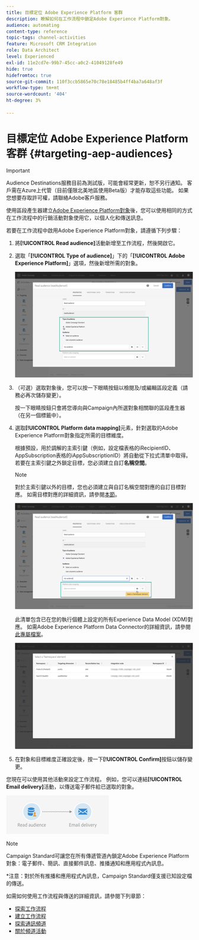 ```yaml
---
title: 目標定位 Adobe Experience Platform 客群
description: 瞭解如何在工作流程中鎖定Adobe Experience Platform對象。
audience: automating
content-type: reference
topic-tags: channel-activities
feature: Microsoft CRM Integration
role: Data Architect
level: Experienced
exl-id: 11e2cd7e-99b7-45cc-a0c2-41049128fe49
hide: true
hidefromtoc: true
source-git-commit: 110f3ccb5865e70c78e18485b4ff4ba7a648af3f
workflow-type: tm+mt
source-wordcount: '404'
ht-degree: 3%

---
```


# 目標定位 Adobe Experience Platform 客群 {#targeting-aep-audiences}

>[!IMPORTANT]
>
>Audience Destinations服務目前為測試版，可能會經常更新，恕不另行通知。 客戶需在Azure上代管（目前僅限北美地區使用Beta版）才能存取這些功能。 如果您想要存取許可權，請聯絡Adobe客戶服務。

使用區段產生器建立[Adobe Experience Platform對象](../../integrating/using/aep-about-audience-destinations-service.md)後，您可以使用相同的方式在工作流程中的行銷活動對象使用它，以個人化和傳送訊息。

若要在工作流程中啟用Adobe Experience Platform對象，請遵循下列步驟：

1. 將&#x200B;**[!UICONTROL Read audience]**&#x200B;活動新增至工作流程，然後開啟它。

1. 選取「**[!UICONTROL Type of audience]**」下的「**[!UICONTROL Adobe Experience Platform]**」選項，然後新增所需的對象。

   ![](assets/aep_wkf_readaudience.png)

1. （可選）選取對象後，您可以按一下眼睛按鈕以檢閱及/或編輯區段定義（請務必再次儲存變更）。

   按一下眼睛按鈕只會將您導向與Campaign內所選對象相關聯的區段產生器（在另一個標籤中）。

1. 選取&#x200B;**[!UICONTROL Platform data mapping]**&#x200B;元素，針對選取的Adobe Experience Platform對象指定所需的目標維度。

   根據預設，用於調解的主索引鍵（例如，設定檔表格的iRecipientID、AppSubscription表格的iAppSubscriptionID）將自動從下拉式清單中取得。 若要在主索引鍵之外鎖定目標，您必須建立自訂&#x200B;**名稱空間**。

   >[!NOTE]
   >
   >對於主索引鍵以外的目標，您也必須建立與自訂名稱空間對應的自訂目標對應。 如需目標對應的詳細資訊，請參閱[本節](../../administration/using/target-mappings-in-campaign.md)。

   ![](assets/aep_wkf_readaudience_namespace.png)

   此清單包含已在您的執行個體上設定的所有Experience Data Model (XDM)對應。 如需Adobe Experience Platform Data Connector的詳細資訊，請參閱[此專屬檔案](../../integrating/using/aep-about-data-connector.md)。

   ![](assets/aep_wkf_readaudience_namespace2.png)

1. 在對象和目標維度正確設定後，按一下&#x200B;**[!UICONTROL Confirm]**&#x200B;按鈕以儲存變更。

您現在可以使用其他活動來設定工作流程。 例如，您可以連結&#x200B;**[!UICONTROL Email delivery]**&#x200B;活動，以傳送電子郵件給已選取的對象。

![](assets/aep_wkf_email.png)

>[!NOTE]
>
>Campaign Standard可讓您在所有傳遞管道內鎖定Adobe Experience Platform對象：電子郵件、簡訊、直接郵件訊息、推播通知和應用程式內訊息。
>
>*注意：對於所有推播和應用程式內訊息，Campaign Standard僅支援已知設定檔的傳送。

如需如何使用工作流程與傳送的詳細資訊，請參閱下列章節：

* [探索工作流程](../../automating/using/get-started-workflows.md)
* [建立工作流程](../../automating/using/building-a-workflow.md)
* [探索通訊頻道](../../channels/using/get-started-communication-channels.md)
* [關於頻道活動](../../automating/using/about-channel-activities.md)
